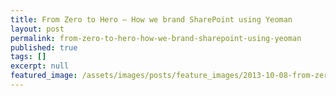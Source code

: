 ```yaml
---
title: From Zero to Hero — How we brand SharePoint using Yeoman
layout: post
permalink: from-zero-to-hero-how-we-brand-sharepoint-using-yeoman
published: true
tags: []
excerpt: null
featured_image: /assets/images/posts/feature_images/2013-10-08-from-zero-to-hero-how-we-brand-sharepoint-using-yeoman.jpg
---
```

